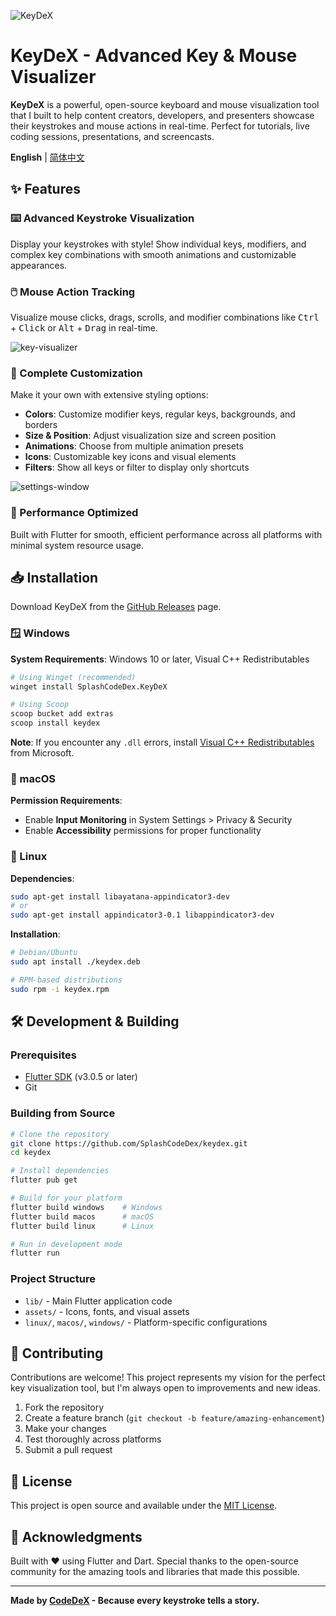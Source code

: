![KeyDeX](previews/banner.svg)

# KeyDeX - Advanced Key & Mouse Visualizer

**KeyDeX** is a powerful, open-source keyboard and mouse visualization tool that I built to help content creators, developers, and presenters showcase their keystrokes and mouse actions in real-time. Perfect for tutorials, live coding sessions, presentations, and screencasts.

**English** | [简体中文](./README_zh_CN.md)

## ✨ Features

### ⌨️ Advanced Keystroke Visualization
Display your keystrokes with style! Show individual keys, modifiers, and complex key combinations with smooth animations and customizable appearances.

### 🖱️ Mouse Action Tracking
Visualize mouse clicks, drags, scrolls, and modifier combinations like <kbd>Ctrl</kbd> + <kbd>Click</kbd> or <kbd>Alt</kbd> + <kbd>Drag</kbd> in real-time.

![key-visualizer](previews/visualizer-bar.svg)

### 🎨 Complete Customization
Make it your own with extensive styling options:

- **Colors**: Customize modifier keys, regular keys, backgrounds, and borders
- **Size & Position**: Adjust visualization size and screen position
- **Animations**: Choose from multiple animation presets
- **Icons**: Customizable key icons and visual elements
- **Filters**: Show all keys or filter to display only shortcuts

![settings-window](previews/settings.svg)

### 🚀 Performance Optimized
Built with Flutter for smooth, efficient performance across all platforms with minimal system resource usage.

## 📥 Installation

Download KeyDeX from the [GitHub Releases](https://github.com/SplashCodeDex/keydex/releases) page.

### 🪟 Windows

**System Requirements**: Windows 10 or later, Visual C++ Redistributables

```bash
# Using Winget (recommended)
winget install SplashCodeDex.KeyDeX

# Using Scoop
scoop bucket add extras
scoop install keydex
```

**Note**: If you encounter any `.dll` errors, install [Visual C++ Redistributables](https://learn.microsoft.com/en-us/cpp/windows/latest-supported-vc-redist?view=msvc-170) from Microsoft.

### 🍎 macOS

**Permission Requirements**:
- Enable **Input Monitoring** in System Settings > Privacy & Security
- Enable **Accessibility** permissions for proper functionality

### 🐧 Linux

**Dependencies**:
```bash
sudo apt-get install libayatana-appindicator3-dev
# or
sudo apt-get install appindicator3-0.1 libappindicator3-dev
```

**Installation**:
```bash
# Debian/Ubuntu
sudo apt install ./keydex.deb

# RPM-based distributions
sudo rpm -i keydex.rpm
```

## 🛠️ Development & Building

### Prerequisites
- [Flutter SDK](https://docs.flutter.dev/get-started/install) (v3.0.5 or later)
- Git

### Building from Source

```bash
# Clone the repository
git clone https://github.com/SplashCodeDex/keydex.git
cd keydex

# Install dependencies
flutter pub get

# Build for your platform
flutter build windows    # Windows
flutter build macos      # macOS
flutter build linux      # Linux

# Run in development mode
flutter run
```

### Project Structure
- `lib/` - Main Flutter application code
- `assets/` - Icons, fonts, and visual assets
- `linux/`, `macos/`, `windows/` - Platform-specific configurations

## 🤝 Contributing

Contributions are welcome! This project represents my vision for the perfect key visualization tool, but I'm always open to improvements and new ideas.

1. Fork the repository
2. Create a feature branch (`git checkout -b feature/amazing-enhancement`)
3. Make your changes
4. Test thoroughly across platforms
5. Submit a pull request

## 📄 License

This project is open source and available under the [MIT License](LICENSE).

## 🙏 Acknowledgments

Built with ❤️ using Flutter and Dart. Special thanks to the open-source community for the amazing tools and libraries that made this possible.

---

**Made by [CodeDeX](https://github.com/SplashCodeDex) - Because every keystroke tells a story.**
